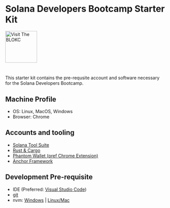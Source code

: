# Solana Developers Bootcamp Starter Kit
<a href="https://theblokc.com"/>
<img alt="Visit The BLOKC" src="https://theblokc.com/logos/logo.png" style="height: 100px; width:100px;" />
</a>

# 
This starter kit contains the pre-requsite account and software necessary for the Solana Developers Bootcamp.

## Machine Profile
- OS: Linux, MacOS, Windows
- Browser: Chrome

## Accounts and tooling
- [Solana Tool Suite](https://docs.solana.com/cli/install-solana-cli-tools)
- [Rust & Cargo](https://doc.rust-lang.org/cargo/getting-started/installation.html)
- [Phantom Wallet (pref Chrome Extension)](https://phantom.app/download)
- [Anchor Framework](https://www.anchor-lang.com/docs/installation)

## Development Pre-requisite
- IDE (Preferred: [Visual Studio Code](https://code.visualstudio.com/))
- [git](https://git-scm.com/downloads)
- nvm: [Windows](https://github.com/coreybutler/nvm-windows) | [Linux/Mac](https://github.com/nvm-sh/nvm])
